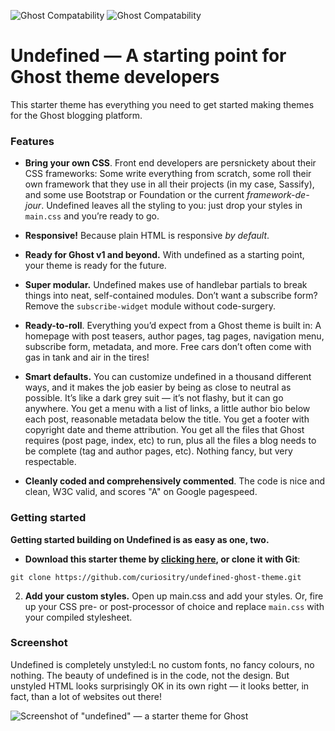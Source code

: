 ![Ghost Compatability](http://img.shields.io/badge/Compatible%20with%20Ghost-v1%20+-brightgreen.svg) ![Ghost Compatability](http://img.shields.io/badge/Compatible%20with%20Ghost%20LTS-v0.11.11%20+-brightgreen.svg)

Undefined — A starting point for Ghost theme developers
======================================================

This starter theme has everything you need to get started making themes for the Ghost blogging platform.

### Features

- **Bring your own CSS**. Front end developers are persnickety about their CSS frameworks: Some write everything from scratch, some roll their own framework that they use in all their projects (in my case, Sassify), and some use Bootstrap or Foundation or the current *framework-de-jour*. Undefined leaves all the styling to you: just drop your styles in `main.css` and you’re ready to go.

- **Responsive!** Because plain HTML is responsive *by default*.

- **Ready for Ghost v1 and beyond.** With undefined as a starting point, your theme is ready for the future.

- **Super modular.** Undefined makes use of handlebar partials to break things into neat, self-contained modules. Don’t want a subscribe form? Remove the `subscribe-widget` module without code-surgery.

- **Ready-to-roll**. Everything you’d expect from a Ghost theme is built in: A homepage with post teasers, author pages, tag pages, navigation menu, subscribe form, metadata, and more. Free cars don’t often come with gas in tank and air in the tires!

- **Smart defaults.** You can customize undefined in a thousand different ways, and it makes the job easier by being as close to neutral as possible. It’s like a dark grey suit — it’s not flashy, but it can go anywhere. You get a menu with a list of links, a little author bio below each post, reasonable metadata below the title. You get a footer with copyright date and theme attribution. You get all the files that Ghost requires (post page, index, etc) to run, plus all the files a blog needs to be complete (tag and author pages, etc). Nothing fancy, but very respectable.

- **Cleanly coded and comprehensively commented**. The code is nice and clean, W3C valid, and scores "A" on Google pagespeed.

### Getting started

**Getting started building on Undefined is as easy as one, two.**

- **Download this starter theme by [clicking here](https://github.com/curiositry/undefined-ghost-theme/archive/master.zip), or clone it with Git**:

```
git clone https://github.com/curiositry/undefined-ghost-theme.git
```

2. **Add your custom styles.** Open up main.css and add your styles. Or, fire up your CSS pre- or post-processor of choice and replace `main.css` with your compiled stylesheet.

### Screenshot

Undefined is completely unstyled:L no custom fonts, no fancy colours, no nothing. The beauty of undefined is in the code, not the design. But unstyled HTML looks surprisingly OK in its own right — it looks better, in fact, than a lot of websites out there!

![Screenshot of "undefined" — a starter theme for Ghost](http://cdn.autodidacts.io/img/undefined/undefined-ghost-theme.png)
